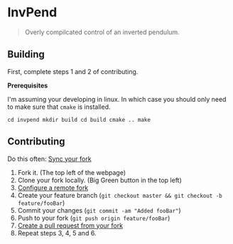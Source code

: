# InvPend
> Overly compilcated control of an inverted pendulum.

## Building

First, complete steps 1 and 2 of contributing.

**Prerequisites**

I'm assuming your developing in linux.  In which case you should only need to make sure that `cmake` is installed.

`
cd invpend
mkdir build
cd build
cmake ..
make
`

## Contributing

Do this often: [Sync your fork](https://help.github.com/en/github/collaborating-with-issues-and-pull-requests/syncing-a-fork)

1. Fork it. (The top left of the webpage)
2. Clone your fork locally.  (Big Green button in the top left)
3. [Configure a remote fork](https://help.github.com/en/github/collaborating-with-issues-and-pull-requests/configuring-a-remote-for-a-fork)
4. Create your feature branch (`git checkout master && git checkout -b feature/fooBar`)
5. Commit your changes (`git commit -am "Added fooBar"`)
6. Push to your fork (`git push origin feature/fooBar`)
7. [Create a pull request from your fork](https://help.github.com/en/github/collaborating-with-issues-and-pull-requests/creating-a-pull-request-from-a-fork)
8. Repeat steps 3, 4, 5 and 6.
